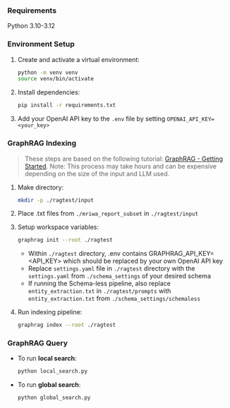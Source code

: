 ### Requirements

Python 3.10-3.12

### Environment Setup

1. Create and activate a virtual environment:
   ```bash
   python -m venv venv
   source venv/bin/activate
   ```

2. Install dependencies:
   ```bash
   pip install -r requirements.txt
   ```

3. Add your OpenAI API key to the `.env` file by setting `OPENAI_API_KEY=<your_key>`

### GraphRAG Indexing

> These steps are based on the following tutorial: [GraphRAG - Getting Started](https://microsoft.github.io/graphrag/get_started/). Note: This process may take hours and can be expensive depending on the size of the input and LLM used. 

1. Make directory:
   ```bash
   mkdir -p ./ragtest/input
   ```

2. Place .txt files from `./mriwa_report_subset` in `./ragtest/input`

3. Setup workspace variables:
   ```bash
   graphrag init --root ./ragtest
   ```

   - Within `./ragtest` directory, .env contains GRAPHRAG_API_KEY=<API_KEY> which should be replaced by your own OpenAI API key
   - Replace `settings.yaml` file in `./ragtest` directory with the `settings.yaml` from `./schema_settings` of your desired schema
   - If running the Schema-less pipeline, also replace `entity_extraction.txt` in `./ragtest/prompts` with `entity_extraction.txt` from `./schema_settings/schemaless`

4. Run indexing pipeline:
   ```bash
   graphrag index --root ./ragtest
   ```

### GraphRAG Query

- To run **local search**:
  ```bash
  python local_search.py
  ```

- To run **global search**:
  ```bash
  python global_search.py
  ```